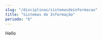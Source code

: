 ```yaml
---
slug: "/disciplinas/sistemasdeinformacao"
title: "Sistemas de Informação"
periodo: "6"
---
```


Hello
